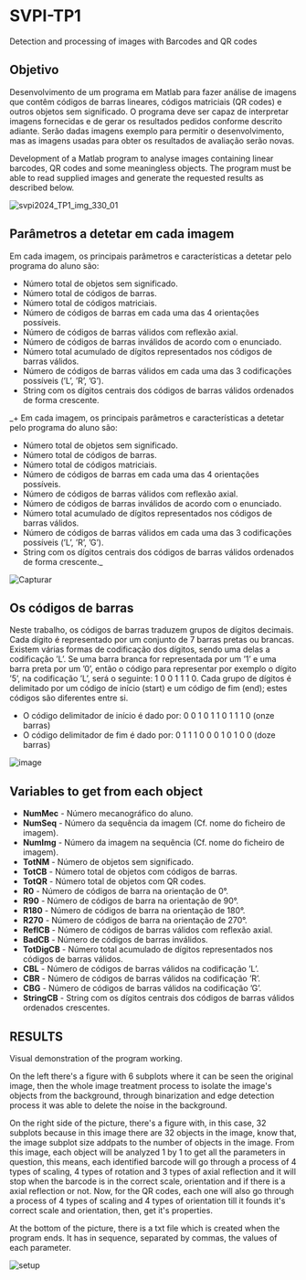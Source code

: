 # SVPI-TP1
Detection and processing of images with Barcodes and QR codes

## Objetivo
Desenvolvimento de um programa em Matlab para fazer análise de imagens que contêm códigos de barras
lineares, códigos matriciais (QR codes) e outros objetos sem significado. O programa deve ser capaz de
interpretar imagens fornecidas e de gerar os resultados pedidos conforme descrito adiante. Serão dadas
imagens exemplo para permitir o desenvolvimento, mas as imagens usadas para obter os resultados de
avaliação serão novas.

Development of a Matlab program to analyse images containing linear barcodes, QR codes and some meaningless objects. 
The program must be able to read supplied images and generate the requested results as described below.

![svpi2024_TP1_img_330_01](https://github.com/Nunoc99/SVPI-TP1/assets/114221939/3b3bc746-0495-42d6-804e-593d72aaa9e8)

 
## Parâmetros a detetar em cada imagem
Em cada imagem, os principais parâmetros e características a detetar pelo programa do aluno são:
+ Número total de objetos sem significado.
+ Número total de códigos de barras.
+ Número total de códigos matriciais.
+ Número de códigos de barras em cada uma das 4 orientações possíveis.
+ Número de códigos de barras válidos com reflexão axial.
+ Número de códigos de barras inválidos de acordo com o enunciado.
+ Número total acumulado de dígitos representados nos códigos de barras válidos.
+ Número de códigos de barras válidos em cada uma das 3 codificações possíveis (’L’, ’R’, ’G’).
+ String com os dígitos centrais dos códigos de barras válidos ordenados de forma crescente.

_+ Em cada imagem, os principais parâmetros e características a detetar pelo programa do aluno são:
+ Número total de objetos sem significado.
+ Número total de códigos de barras.
+ Número total de códigos matriciais.
+ Número de códigos de barras em cada uma das 4 orientações possíveis.
+ Número de códigos de barras válidos com reflexão axial.
+ Número de códigos de barras inválidos de acordo com o enunciado.
+ Número total acumulado de dígitos representados nos códigos de barras válidos.
+ Número de códigos de barras válidos em cada uma das 3 codificações possíveis (’L’, ’R’, ’G’).
+ String com os dígitos centrais dos códigos de barras válidos ordenados de forma crescente._

![Capturar](https://github.com/Nunoc99/SVPI-TP1/assets/114221939/306f631a-995d-4163-9e90-d72609854b31)


## Os códigos de barras
Neste trabalho, os códigos de barras traduzem grupos de dígitos decimais. Cada dígito é representado
por um conjunto de 7 barras pretas ou brancas. Existem várias formas de codificação dos dígitos, sendo
uma delas a codificação ’L’. Se uma barra branca for representada por um ’1’ e uma barra preta por um
’0’, então o código para representar por exemplo o dígito ’5’, na codificação ’L’, será o seguinte: 1 0 0
1 1 1 0. Cada grupo de dígitos é delimitado por um código de início (start) e um código de fim (end);
estes códigos são diferentes entre si.
+ O código delimitador de início é dado por: 0 0 1 0 1 1 0 1 1 1 0 (onze barras)
+ O código delimitador de fim é dado por: 0 1 1 1 0 0 0 1 0 1 0 0 (doze barras)

![image](https://github.com/Nunoc99/SVPI-TP1/assets/114221939/75055310-b6d7-4ad0-b4a8-d14aefc11b64)


## Variables to get from each object
+ **NumMec** - Número mecanográfico do aluno.
+ **NumSeq** - Número da sequência da imagem (Cf. nome do ficheiro de imagem).
+ **NumImg** - Número da imagem na sequência (Cf. nome do ficheiro de imagem).
+ **TotNM** - Número de objetos sem significado.
+ **TotCB** - Número total de objetos com códigos de barras.
+ **TotQR** - Número total de objetos com QR codes.
+ **R0** - Número de códigos de barra na orientação de 0°.
+ **R90** - Número de códigos de barra na orientação de 90°.
+ **R180** - Número de códigos de barra na orientação de 180°.
+ **R270** - Número de códigos de barra na orientação de 270°.
+ **ReflCB** - Número de códigos de barras válidos com reflexão axial.
+ **BadCB** - Número de códigos de barras inválidos.
+ **TotDigCB** - Número total acumulado de dígitos representados nos códigos de barras válidos.
+ **CBL** - Número de códigos de barras válidos na codificação ’L’.
+ **CBR** - Número de códigos de barras válidos na codificação ’R’.
+ **CBG** - Número de códigos de barras válidos na codificação ’G’.
+ **StringCB** - String com os dígitos centrais dos códigos de barras válidos ordenados crescentes.


## RESULTS
Visual demonstration of the program working.

On the left there's a figure with 6 subplots where it can be seen the original image, then the whole image treatment process to isolate the image's objects from the background, through binarization and edge detection process it was able to delete the noise in the background.

On the right side of the picture, there's a figure with, in this case, 32 subplots because in this image there are 32 objects in the image, know that, the image subplot size addpats to the number of objects in the image. From this image, each object will be analyzed 1 by 1 to get all the parameters in question, this means, each identified barcode will go through a process of 4 types of scaling, 4 types of rotation and 3 types of axial reflection and it will stop when the barcode is in the correct scale, orientation and if there is a axial reflection or not. Now, for the QR codes, each one will also go through a process of 4 types of scaling and 4 types of orientation till it founds it's correct scale and orientation, then, get it's properties.

At the bottom of the picture, there is a txt file which is created when the program ends. It has in sequence, separated by commas, the values of each parameter.

![setup](https://github.com/Nunoc99/SVPI-TP1/assets/114221939/68917b7a-296c-45d2-bec9-b803da5c5c24)

